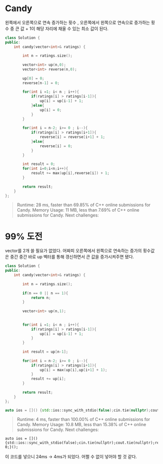 # Candy

왼쪽에서 오른쪽으로 연속 증가하는 횟수 , 오른쪽에서 왼쪽으로 연속으로 증가하는 횟수 중 큰 값 + 1이 해당 자리에 채울 수 있는 최소 값이 된다.

``` c++
class Solution {
public:
    int candy(vector<int>& ratings) {
        
        int n = ratings.size();
        
        vector<int> up(n,0);
        vector<int> reverse(n,0);
        
        up[0] = 0;
        reverse[n-1] = 0;
        
        for(int i =1; i< n ; i++){
            if(ratings[i] > ratings[i-1]){
                up[i] = up[i-1] + 1;
            }else{
                up[i] = 0;
            }
        }
        
        for(int i = n-2; i>= 0 ; i--){
            if(ratings[i] > ratings[i+1]){
                reverse[i] = reverse[i+1] + 1;
            }else{
                reverse[i] = 0;
            }
        }
        
        int result = 0;
        for(int i=0;i<n;i++){
            result += max(up[i],reverse[i]) + 1;
        }
         
        return result;
    }
};
```
> Runtime: 28 ms, faster than 69.85% of C++ online submissions for Candy.
Memory Usage: 11 MB, less than 7.69% of C++ online submissions for Candy.
Next challenges:


# 99% 도전
vector를 2개 쓸 필요가 없었다. 어짜피 오른쪽에서 왼쪽으로 연속하는 증가의 횟수값은 중간 중간 바로 up 벡터를 통해 갱신하면서 큰 값을 증가시켜주면 됐다.

``` c++
class Solution {
public:
    int candy(vector<int>& ratings) {
        
        int n = ratings.size();
        
        if(n == 0 || n == 1){
            return n;
        }
        
        vector<int> up(n,1);
        
        
        for(int i =1; i< n ; i++){
            if(ratings[i] > ratings[i-1]){
                up[i] = up[i-1] + 1;
            }
        }
        
        int result = up[n-1];
        
        for(int i = n-2; i>= 0 ; i--){
            if(ratings[i] > ratings[i+1]){
                up[i] = max(up[i],up[i+1] + 1);
            }
            result += up[i];
        }
         
        return result;
    }
};

auto ios = []() {std::ios::sync_with_stdio(false);cin.tie(nullptr);cout.tie(nullptr);return 0;}();
```
>Runtime: 4 ms, faster than 100.00% of C++ online submissions for Candy.
Memory Usage: 10.8 MB, less than 15.38% of C++ online submissions for Candy.
Next challenges:

```
auto ios = []() {std::ios::sync_with_stdio(false);cin.tie(nullptr);cout.tie(nullptr);return 0;}();
```
이 코드를 넣으니 24ms -> 4ms가 되었다. 어쩔 수 없이 넣어야 할 것 같다.
